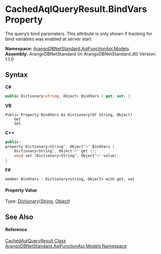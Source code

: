 # CachedAqlQueryResult.BindVars Property 
 

The query’s bind parameters. This attribute is only shown if tracking for bind variables was enabled at server start

**Namespace:**&nbsp;<a href="e03acbe1-782e-533e-7ffe-cd51613ed54f">ArangoDBNetStandard.AqlFunctionApi.Models</a><br />**Assembly:**&nbsp;ArangoDBNetStandard (in ArangoDBNetStandard.dll) Version: 1.1.0

## Syntax

**C#**<br />
``` C#
public Dictionary<string, Object> BindVars { get; set; }
```

**VB**<br />
``` VB
Public Property BindVars As Dictionary(Of String, Object)
	Get
	Set
```

**C++**<br />
``` C++
public:
property Dictionary<String^, Object^>^ BindVars {
	Dictionary<String^, Object^>^ get ();
	void set (Dictionary<String^, Object^>^ value);
}
```

**F#**<br />
``` F#
member BindVars : Dictionary<string, Object> with get, set

```


#### Property Value
Type: <a href="https://docs.microsoft.com/dotnet/api/system.collections.generic.dictionary-2" target="_blank" rel="noopener noreferrer">Dictionary</a>(<a href="https://docs.microsoft.com/dotnet/api/system.string" target="_blank" rel="noopener noreferrer">String</a>, <a href="https://docs.microsoft.com/dotnet/api/system.object" target="_blank" rel="noopener noreferrer">Object</a>)

## See Also


#### Reference
<a href="f6d158a6-f5b0-e10f-8eed-ff14a2242091">CachedAqlQueryResult Class</a><br /><a href="e03acbe1-782e-533e-7ffe-cd51613ed54f">ArangoDBNetStandard.AqlFunctionApi.Models Namespace</a><br />
